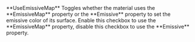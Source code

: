 <tr>
<td>**UseEmissiveMap**</td>
<td>Toggles whether the material uses the **EmissiveMap** property or the **Emissive** property to set the emissive color of its surface. Enable this checkbox to use the **EmissiveMap** property, disable this checkbox to use the **Emissive** property.</td>
</tr>
